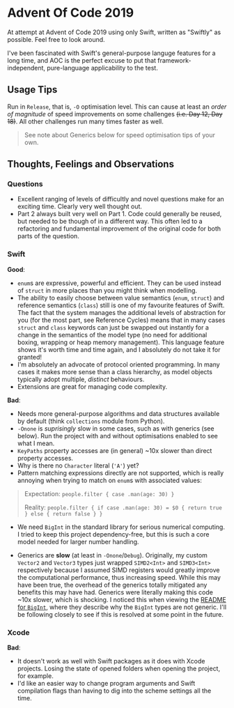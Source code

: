 # Advent Of Code 2019

At attempt at Advent of Code 2019 using only Swift, written as "Swiftly" as possible.
Feel free to look around.

I've been fascinated with Swift's general-purpose languge features for a long time, and AOC is the perfect excuse to put that framework-independent, pure-language applicability to the test.

## Usage Tips

Run in `Release`, that is, `-O` optimisation level.
This can cause at least an _order of magnitude_ of speed improvements on some challenges ~~(i.e. Day 12, Day 18)~~.
All other challenges run many times faster as well.

> See note about Generics below for speed optimisation tips of your own.

## Thoughts, Feelings and Observations

### Questions

- Excellent ranging of levels of difficultly and novel questions make for an exciting time. Clearly very well thought out.
- Part 2 always built very well on Part 1. Code could generally be reused, but needed to be though of in a different way.
This often led to a refactoring and fundamental improvement of the original code for both parts of the question.

### Swift

**Good**:

- `enum`s are expressive, powerful and efficient. They can be used instead of `struct` in more places than you might think when modelling.
- The ability to easily choose between value semantics (`enum`, `struct`) and reference semantics (`class`) still is one of my favourite features of Swift. The fact that the system manages the additional levels of abstraction for you (for the most part, see Reference Cycles) means that in many cases `struct` and `class` keywords can just be swapped out instantly for a change in the semantics of the model type (no need for additional boxing, wrapping or heap memory management). This language feature shows it's worth time and time again, and I absolutely do not take it for granted!
- I'm absolutely an advocate of protocol oriented programming. In many cases it makes more sense than a class hierarchy, as model objects typically adopt multiple, _distinct_ behaviours.
- Extensions are great for managing code complexity.

**Bad**:

- Needs more general-purpose algorithms and data structures available by default (think `collections` module from Python).
- `-Onone` is _suprisingly_ slow in some cases, such as with generics (see below).
Run the project with and without optimisations enabled to see what I mean.
- `KeyPaths` property accesses are (in general) ~10x slower than direct property accesses. 
- Why is there no `Character` literal (`'A'`) yet?
- Pattern matching expressions directly are not supported, which is really annoying when trying to match on `enum`s with associated values:

> Expectation: `people.filter { case .man(age: 30) }`
>
> Reality: `people.filter { if case .man(age: 30) = $0 { return true } else { return false } }`

- We need `BigInt` in the standard library for serious numerical computing.
I tried to keep this project dependency-free, but this is such a core model needed for larger number handling.

- Generics are **slow** (at least in `-Onone`/`Debug`).
Originally, my custom `Vector2` and `Vector3` types just wrapped `SIMD2<Int>` and `SIMD3<Int>` respectively because I assumed SIMD registers would greatly improve the computational performance, thus increasing speed. 
While this may have been true, the overhead of the generics totally mitigated any benefits this may have had.
Generics were literally making this code ~10x slower, which is shocking.
I noticed this when viewing the [README for `BigInt`](https://github.com/attaswift/BigInt#why-is-there-no-generic-bigintdigit-type), where they describe why the `BigInt` types are not generic.
I'll be following closely to see if this is resolved at some point in the future.

### Xcode

**Bad**:

- It doesn't work as well with Swift packages as it does with Xcode projects.
Losing the state of opened folders when opening the project, for example.
- I'd like an easier way to change program arguments and Swift compilation flags than having to dig into the scheme settings all the time.
